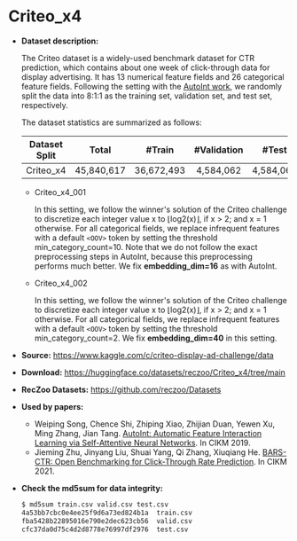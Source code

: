 # Criteo_x4

+ **Dataset description:**

  The Criteo dataset is a widely-used benchmark dataset for CTR prediction, which contains about one week of click-through data for display advertising. It has 13 numerical feature fields and 26 categorical feature fields. Following the setting with the [AutoInt work](https://arxiv.org/abs/1810.11921), we randomly split the data into 8:1:1 as the training set, validation set, and test set, respectively. 

  The dataset statistics are summarized as follows:

  | Dataset Split  | Total | #Train | #Validation | #Test | 
  | :--------: | :-----: |:-----: | :----------: | :----: | 
  | Criteo_x4 |  45,840,617     |   36,672,493  |   4,584,062    |  4,584,062    |    


  - Criteo_x4_001

    In this setting, we follow the winner's solution of the Criteo challenge to discretize each integer value x to ⌊log2(x)⌋, if x > 2; and x = 1 otherwise. For all categorical fields, we replace infrequent features with a default ``<OOV>`` token by setting the threshold min_category_count=10. Note that we do not follow the exact preprocessing steps in AutoInt, because this preprocessing performs much better. We fix **embedding_dim=16** as with AutoInt.
    
  - Criteo_x4_002

    In this setting, we follow the winner's solution of the Criteo challenge to discretize each integer value x to ⌊log2(x)⌋, if x > 2; and x = 1 otherwise. For all categorical fields, we replace infrequent features with a default ``<OOV>`` token by setting the threshold min_category_count=2. We fix **embedding_dim=40** in this setting.


+ **Source:** https://www.kaggle.com/c/criteo-display-ad-challenge/data
+ **Download:** https://huggingface.co/datasets/reczoo/Criteo_x4/tree/main
+ **RecZoo Datasets:** https://github.com/reczoo/Datasets

+ **Used by papers:** 
  - Weiping Song, Chence Shi, Zhiping Xiao, Zhijian Duan, Yewen Xu, Ming Zhang, Jian Tang. [AutoInt: Automatic Feature Interaction Learning via Self-Attentive Neural Networks](https://arxiv.org/abs/1810.11921). In CIKM 2019.
  - Jieming Zhu, Jinyang Liu, Shuai Yang, Qi Zhang, Xiuqiang He. [BARS-CTR: Open Benchmarking for Click-Through Rate Prediction](https://arxiv.org/abs/2009.05794). In CIKM 2021.

+ **Check the md5sum for data integrity:**
  ```bash
  $ md5sum train.csv valid.csv test.csv
  4a53bb7cbc0e4ee25f9d6a73ed824b1a  train.csv
  fba5428b22895016e790e2dec623cb56  valid.csv
  cfc37da0d75c4d2d8778e76997df2976  test.csv
  ```
